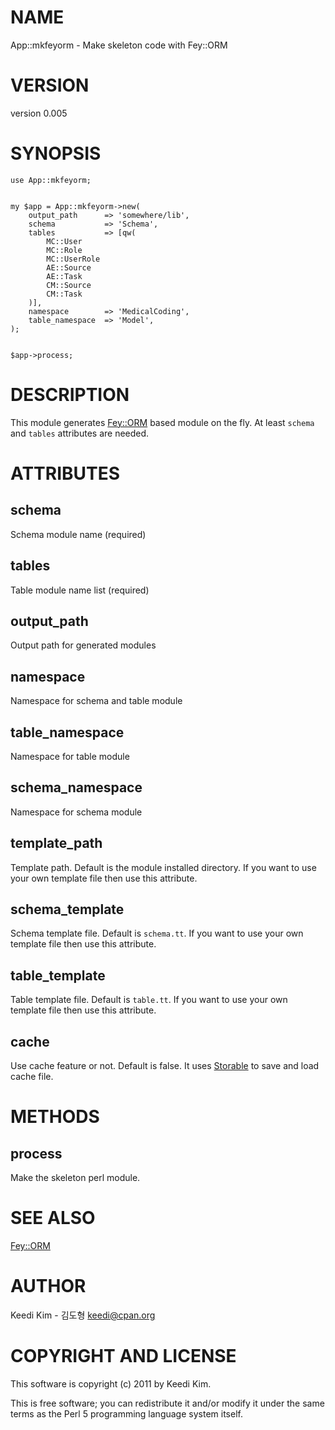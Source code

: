 # NAME

App::mkfeyorm - Make skeleton code with Fey::ORM

# VERSION

version 0.005

# SYNOPSIS

    use App::mkfeyorm;
    

    my $app = App::mkfeyorm->new(
        output_path      => 'somewhere/lib',
        schema           => 'Schema',
        tables           => [qw(
            MC::User
            MC::Role
            MC::UserRole
            AE::Source
            AE::Task
            CM::Source
            CM::Task
        )],
        namespace        => 'MedicalCoding',
        table_namespace  => 'Model',
    );
    

    $app->process;

# DESCRIPTION

This module generates [Fey::ORM](http://search.cpan.org/perldoc?Fey::ORM) based module on the fly.
At least `schema` and `tables` attributes are needed.

# ATTRIBUTES

## schema

Schema module name (required)

## tables

Table module name list (required)

## output_path

Output path for generated modules

## namespace

Namespace for schema and table module

## table_namespace

Namespace for table module

## schema_namespace

Namespace for schema module

## template_path

Template path. Default is the module installed directory.
If you want to use your own template file then use this attribute.

## schema_template

Schema template file. Default is `schema.tt`.
If you want to use your own template file then use this attribute.

## table_template

Table template file. Default is `table.tt`.
If you want to use your own template file then use this attribute.

## cache

Use cache feature or not. Default is false.
It uses [Storable](http://search.cpan.org/perldoc?Storable) to save and load cache file.

# METHODS

## process

Make the skeleton perl module.

# SEE ALSO

[Fey::ORM](http://search.cpan.org/perldoc?Fey::ORM)

# AUTHOR

Keedi Kim - 김도형 <keedi@cpan.org>

# COPYRIGHT AND LICENSE

This software is copyright (c) 2011 by Keedi Kim.

This is free software; you can redistribute it and/or modify it under
the same terms as the Perl 5 programming language system itself.